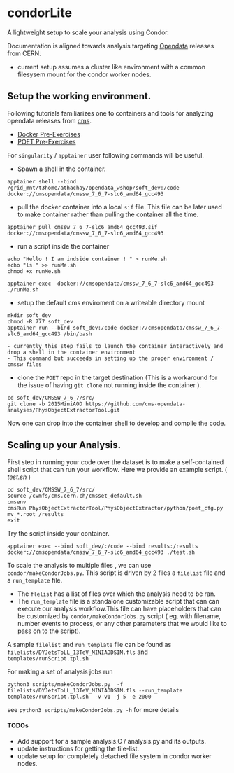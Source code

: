# condorLite
A lightweight setup to scale your analysis using Condor.

Documentation is aligned towards analysis targeting [Opendata](http://opendata.cern.ch/) releases from CERN.

* current setup assumes a cluster like environment with a common filesysem mount for the condor worker nodes.

## Setup the working environment.
Following tutorials familiarizes one to containers and tools for analyzing opendata releases from [cms](https://cms.cern).
* [Docker Pre-Exercises](https://cms-opendata-workshop.github.io/workshop2023-lesson-docker/)
* [POET Pre-Exercises](https://cms-opendata-workshop.github.io/workshop2023-lesson-physics-objects/01-intro-poet/index.html)

For `singularity` / `apptainer` user following  commands will be useful.
* Spawn a shell in the container.
```
apptainer shell --bind /grid_mnt/t3home/athachay/opendata_wshop/soft_dev:/code docker://cmsopendata/cmssw_7_6_7-slc6_amd64_gcc493
```
* pull the docker container into a local `sif` file. This file can be later used to make container rather than pulling the container all the time.
```
apptainer pull cmssw_7_6_7-slc6_amd64_gcc493.sif docker://cmsopendata/cmssw_7_6_7-slc6_amd64_gcc493
```
* run a script inside the container 
```
echo "Hello ! I am indside container ! " > runMe.sh
echo "ls " >> runMe.sh
chmod +x runMe.sh

apptainer exec  docker://cmsopendata/cmssw_7_6_7-slc6_amd64_gcc493 ./runMe.sh
```
* setup the default cms enviroment on a writeable directory mount
```
mkdir soft_dev
chmod -R 777 soft_dev
apptainer run --bind soft_dev:/code docker://cmsopendata/cmssw_7_6_7-slc6_amd64_gcc493 /bin/bash
```
    - currently this step fails to launch the container interactively and drop a shell in the container environment
    - This command but succeeds in setting up the proper environment / cmssw files
* clone the `POET` repo in the target destination (This is a workaround for the issue of having `git clone` not running inside the container ).
```
cd soft_dev/CMSSW_7_6_7/src/
git clone -b 2015MiniAOD https://github.com/cms-opendata-analyses/PhysObjectExtractorTool.git
```
Now one can drop into the container shell to develop and compile the code.

## Scaling up your Analysis.
First step in running your code over the dataset is to make a self-contained shell script  that can run your workflow. Here we provide an example script. ( _test.sh_ )
```
cd soft_dev/CMSSW_7_6_7/src/
source /cvmfs/cms.cern.ch/cmsset_default.sh
cmsenv
cmsRun PhysObjectExtractorTool/PhysObjectExtractor/python/poet_cfg.py
mv *.root /results
exit
```
Try the script inside your container.
```
apptainer exec --bind soft_dev/:/code --bind results:/results docker://cmsopendata/cmssw_7_6_7-slc6_amd64_gcc493 ./test.sh
```
To scale the analysis to multiple files , we can use `condor/makeCondorJobs.py`. This script is driven by 2 files a `filelist` file and a `run_template` file. 
 - The `flelist` has a list of files over which the analysis need to be ran. 
 - The `run_template` file is a standalone customizable script that can can execute our analysis workflow.This  file  can have placeholders that  can be customized by `condor/makeCondorJobs.py` script ( eg. with filename, number events to process, or any other parameters that we would like to pass on to the script). 

A sample `filelist` and `run_template` file can be found as `filelists/DYJetsToLL_13TeV_MINIAODSIM.fls` and `templates/runScript.tpl.sh`

For making a set of analysis jobs run 
```
python3 scripts/makeCondorJobs.py  -f filelists/DYJetsToLL_13TeV_MINIAODSIM.fls --run_template templates/runScript.tpl.sh  -v v1 -j 5 -e 2000
```
see `python3 scripts/makeCondorJobs.py -h` for more details

#### TODOs
* Add support for a sample analysis.C / analysis.py  and its outputs. 
* update instructions for getting the file-list. 
* update setup for completely detached file system in condor worker nodes. 
